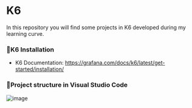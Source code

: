 # K6
In this repository you will find some projects in K6 developed during my learning curve.

### 📂**K6 Installation**
- K6 Documentation: https://grafana.com/docs/k6/latest/get-started/installation/

### 📂**Project structure in Visual Studio Code**
![image](https://github.com/almeidas-tatiane/K6/assets/68197687/57b04897-2322-4df9-8b34-9c0368dfdca2)


